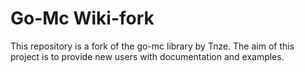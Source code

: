 # Go-Mc Wiki-fork
This repository is a fork of the go-mc library by Tnze. The aim of this project is to provide new users with documentation and examples.
